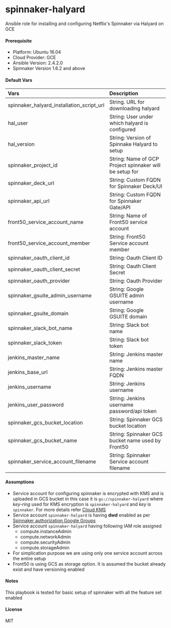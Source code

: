# spinnaker-halyard
Ansible role for installing and configuring Netflix's Spinnaker via Halyard on GCE

#### Prerequisite

- Platform: Ubuntu 16.04 
- Cloud Provider: GCE
- Ansible Version: 2.4.2.0
- Spinnaker Version  1.6.2 and above

#### Default Vars

| Vars                                     | Description                              |
| :--------------------------------------- | :--------------------------------------- |
| spinnaker_halyard_installation_script_url | String. URL for downloading halyard      |
| hal_user                                 | String: User under which halyard is configured |
| hal_version                              | String: Version of Spinnake Halyard to setup |
| spinnaker_project_id                     | String: Name of GCP Project spinnaker will be setup for |
| spinnaker_deck_url                       | String: Custom FQDN for Spinnaker Deck/UI |
| spinnaker_api_url                        | String: Custom FQDN for Spinnaker Gate/API |
| front50_service_account_name             | String: Name of Front50 service account  |
| front50_service_account_member           | String: Front50 Service account member   |
| spinnaker_oauth_client_id                | String: Oauth Client ID                  |
| spinnaker_oauth_client_secret            | String: Oauth Client Secret              |
| spinnaker_oauth_provider                 | String: Oauth Provider                   |
| spinnaker_gsuite_admin_username          | String: Google GSUITE admin username     |
| spinnaker_gsuite_domain                  | String: Google GSUITE domain             |
| spinnaker_slack_bot_name                 | String: Slack bot name                   |
| spinnaker_slack_token                    | String: Slack bot token                  |
| jenkins_master_name                      | String: Jenkins master name              |
| jenkins_base_url                         | String: Jenkins master FQDN              |
| jenkins_username                         | String: Jenkins username                 |
| jenkins_user_password                    | String: Jenkins username password/api token |
| spinnaker_gcs_bucket_location            | String: Spinnaker GCS bucket location    |
| spinnaker_gcs_bucket_name                | String: Spinnaker GCS bucket name used by Front50 |
| spinnaker_service_account_filename       | String: Spinnaker Service account filename |



#### Assumptions

- Service account for configuring spinnaker is encrypted with KMS and is uploaded in GCS bucket in this case it is `gs://spinnaker-halyard` where *key-ring* used for KMS encryption is `spinnaker-halyard` and *key* is `spinnaker`. For more details refer [Cloud KMS](https://cloud.google.com/kms/docs/encrypt-decrypt)
- Service account `spinnaker-halyard` is having **dwd** enabled as per [Spinnaker authorization Google Groups](https://www.spinnaker.io/setup/security/authorization/google-groups/)
- Service account `spinnaker-halyard` having following IAM role assigned 
  - compute.instanceAdmin
  - compute.networkAdmin
  - compute.securityAdmin
  - compute.storageAdmin
- For simplication purpose we are using only one service account across the entire setup
- Front50 is using GCS as storage option. It is assumed the bucket already exist and have versioning enabled

#### Notes

This playbook is tested for basic setup of spinnaker with all the feature set enabled

#### License

MIT

